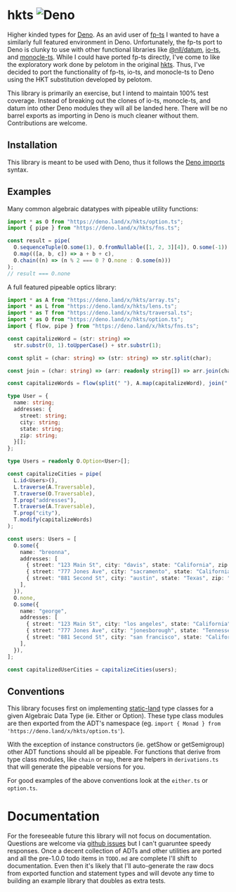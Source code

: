# hkts ![Deno](https://github.com/nullpub/hkts/workflows/Deno/badge.svg?branch=master)

Higher kinded types for [Deno](https://deno.land). As an avid user of [fp-ts](https://github.com/gcanti/fp-ts) I wanted to have a similarly full featured environment in Deno. Unfortunately, the fp-ts port to Deno is clunky to use with other functional libraries like [@nll/datum](https://github.com/nullpub/datum), [io-ts](https://github.com/gcanti/io-ts), and [monocle-ts](https://github.com/gcanti/monocle-ts). While I could have ported fp-ts directly, I've come to like the exploratory work done by pelotom in the original [hkts](http://github.com/pelotom/hkts). Thus, I've decided to port the functionality of fp-ts, io-ts, and monocle-ts to Deno using the HKT substitution developed by pelotom.

This library is primarily an exercise, but I intend to maintain 100% test coverage. Instead of breaking out the clones of io-ts, monocle-ts, and datum into other Deno modules they will all be landed here. There will be no barrel exports as importing in Deno is much cleaner without them. Contributions are welcome.

## Installation

This library is meant to be used with Deno, thus it follows the [Deno imports](https://deno.land/manual/examples/import_export) syntax.

## Examples

Many common algebraic datatypes with pipeable utility functions:

```ts
import * as O from "https://deno.land/x/hkts/option.ts";
import { pipe } from "https://deno.land/x/hkts/fns.ts";

const result = pipe(
  O.sequenceTuple(O.some(1), O.fromNullable([1, 2, 3][4]), O.some(-1)),
  O.map(([a, b, c]) => a + b + c),
  O.chain((n) => (n % 2 === 0 ? O.none : O.some(n)))
);
// result === O.none
```

A full featured pipeable optics library:

```ts
import * as A from "https://deno.land/x/hkts/array.ts";
import * as L from "https://deno.land/x/hkts/lens.ts";
import * as T from "https://deno.land/x/hkts/traversal.ts";
import * as O from "https://deno.land/x/hkts/option.ts";
import { flow, pipe } from "https://deno.land/x/hkts/fns.ts";

const capitalizeWord = (str: string) =>
  str.substr(0, 1).toUpperCase() + str.substr(1);

const split = (char: string) => (str: string) => str.split(char);

const join = (char: string) => (arr: readonly string[]) => arr.join(char);

const capitalizeWords = flow(split(" "), A.map(capitalizeWord), join(" "));

type User = {
  name: string;
  addresses: {
    street: string;
    city: string;
    state: string;
    zip: string;
  }[];
};

type Users = readonly O.Option<User>[];

const capitalizeCities = pipe(
  L.id<Users>(),
  L.traverse(A.Traversable),
  T.traverse(O.Traversable),
  T.prop("addresses"),
  T.traverse(A.Traversable),
  T.prop("city"),
  T.modify(capitalizeWords)
);

const users: Users = [
  O.some({
    name: "breonna",
    addresses: [
      { street: "123 Main St", city: "davis", state: "California", zip: "00000" },
      { street: "777 Jones Ave", city: "sacramento", state: "California", zip: "00000" },
      { street: "881 Second St", city: "austin", state: "Texas", zip: "00000" },
    ],
  }),
  O.none,
  O.some({
    name: "george",
    addresses: [
      { street: "123 Main St", city: "los angeles", state: "California", zip: "00000" },
      { street: "777 Jones Ave", city: "jonesborough", state: "Tennessee", zip: "00000" },
      { street: "881 Second St", city: "san francisco", state: "California", zip: "00000" },
    ],
  }),
];

const capitalizedUserCities = capitalizeCities(users);
```

## Conventions

This library focuses first on implementing [static-land](https://github.com/fantasyland/static-land) type classes for a given Algebraic Data Type (ie. Either or Option). These type class modules are then exported from the ADT's namespace (eg. `import { Monad } from 'https://deno.land/x/hkts/option.ts'`).

With the exception of instance constructors (ie. getShow or getSemigroup) other ADT functions should all be pipeable. For functions that derive from type class modules, like `chain` or `map`, there are helpers in `derivations.ts` that will generate the pipeable versions for you.

For good examples of the above conventions look at the `either.ts` or `option.ts`.

# Documentation

For the foreseeable future this library will not focus on documentation. Questions are welcome via [github issues](https://github.com/nullpub/hkts/issues) but I can't guaruntee speedy responses. Once a decent collection of ADTs and other utilities are ported and all the pre-1.0.0 todo items in `TODO.md` are complete I'll shift to documentation. Even then it's likely that I'll auto-generate the raw docs from exported function and statement types and will devote any time to building an example library that doubles as extra tests.
